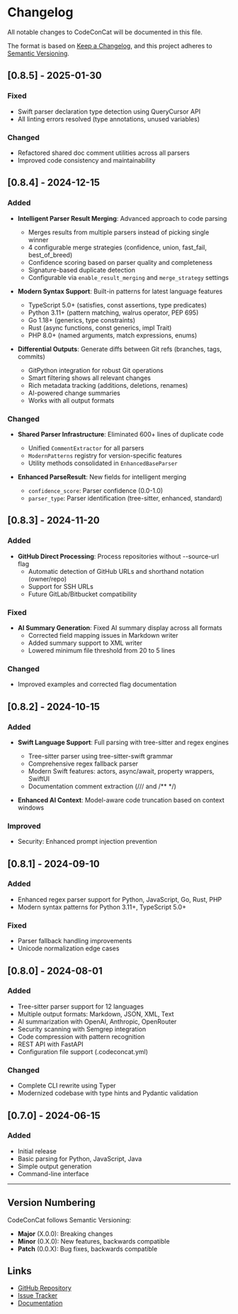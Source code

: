 # Changelog

All notable changes to CodeConCat will be documented in this file.

The format is based on [Keep a Changelog](https://keepachangelog.com/en/1.0.0/),
and this project adheres to [Semantic Versioning](https://semver.org/spec/v2.0.0.html).

## [0.8.5] - 2025-01-30

### Fixed
- Swift parser declaration type detection using QueryCursor API
- All linting errors resolved (type annotations, unused variables)

### Changed
- Refactored shared doc comment utilities across all parsers
- Improved code consistency and maintainability

## [0.8.4] - 2024-12-15

### Added
- **Intelligent Parser Result Merging**: Advanced approach to code parsing
  - Merges results from multiple parsers instead of picking single winner
  - 4 configurable merge strategies (confidence, union, fast_fail, best_of_breed)
  - Confidence scoring based on parser quality and completeness
  - Signature-based duplicate detection
  - Configurable via `enable_result_merging` and `merge_strategy` settings

- **Modern Syntax Support**: Built-in patterns for latest language features
  - TypeScript 5.0+ (satisfies, const assertions, type predicates)
  - Python 3.11+ (pattern matching, walrus operator, PEP 695)
  - Go 1.18+ (generics, type constraints)
  - Rust (async functions, const generics, impl Trait)
  - PHP 8.0+ (named arguments, match expressions, enums)

- **Differential Outputs**: Generate diffs between Git refs (branches, tags, commits)
  - GitPython integration for robust Git operations
  - Smart filtering shows all relevant changes
  - Rich metadata tracking (additions, deletions, renames)
  - AI-powered change summaries
  - Works with all output formats

### Changed
- **Shared Parser Infrastructure**: Eliminated 600+ lines of duplicate code
  - Unified `CommentExtractor` for all parsers
  - `ModernPatterns` registry for version-specific features
  - Utility methods consolidated in `EnhancedBaseParser`

- **Enhanced ParseResult**: New fields for intelligent merging
  - `confidence_score`: Parser confidence (0.0-1.0)
  - `parser_type`: Parser identification (tree-sitter, enhanced, standard)

## [0.8.3] - 2024-11-20

### Added
- **GitHub Direct Processing**: Process repositories without --source-url flag
  - Automatic detection of GitHub URLs and shorthand notation (owner/repo)
  - Support for SSH URLs
  - Future GitLab/Bitbucket compatibility

### Fixed
- **AI Summary Generation**: Fixed AI summary display across all formats
  - Corrected field mapping issues in Markdown writer
  - Added summary support to XML writer
  - Lowered minimum file threshold from 20 to 5 lines

### Changed
- Improved examples and corrected flag documentation

## [0.8.2] - 2024-10-15

### Added
- **Swift Language Support**: Full parsing with tree-sitter and regex engines
  - Tree-sitter parser using tree-sitter-swift grammar
  - Comprehensive regex fallback parser
  - Modern Swift features: actors, async/await, property wrappers, SwiftUI
  - Documentation comment extraction (/// and /** */)

- **Enhanced AI Context**: Model-aware code truncation based on context windows

### Improved
- Security: Enhanced prompt injection prevention

## [0.8.1] - 2024-09-10

### Added
- Enhanced regex parser support for Python, JavaScript, Go, Rust, PHP
- Modern syntax patterns for Python 3.11+, TypeScript 5.0+

### Fixed
- Parser fallback handling improvements
- Unicode normalization edge cases

## [0.8.0] - 2024-08-01

### Added
- Tree-sitter parser support for 12 languages
- Multiple output formats: Markdown, JSON, XML, Text
- AI summarization with OpenAI, Anthropic, OpenRouter
- Security scanning with Semgrep integration
- Code compression with pattern recognition
- REST API with FastAPI
- Configuration file support (.codeconcat.yml)

### Changed
- Complete CLI rewrite using Typer
- Modernized codebase with type hints and Pydantic validation

## [0.7.0] - 2024-06-15

### Added
- Initial release
- Basic parsing for Python, JavaScript, Java
- Simple output generation
- Command-line interface

---

## Version Numbering

CodeConCat follows Semantic Versioning:
- **Major** (X.0.0): Breaking changes
- **Minor** (0.X.0): New features, backwards compatible
- **Patch** (0.0.X): Bug fixes, backwards compatible

## Links

- [GitHub Repository](https://github.com/biostochastics/codeconcat)
- [Issue Tracker](https://github.com/biostochastics/codeconcat/issues)
- [Documentation](README.md)
